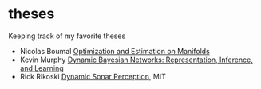 # theses
Keeping track of my favorite theses

- Nicolas Boumal [Optimization and Estimation on Manifolds](http://sma.epfl.ch/~nboumal/papers/boumal_optimization_and_estimation_on_manifolds_phd_thesis.pdf)
- Kevin Murphy [Dynamic Bayesian Networks: Representation, Inference, and Learning](https://www.cs.ubc.ca/~murphyk/Thesis/thesis.pdf)
- Rick Rikoski [Dynamic Sonar Perception](https://dspace.mit.edu/handle/1721.1/35702), MIT
